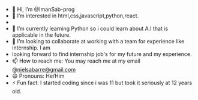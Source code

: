 - 👋 Hi, I’m @ImanSab-prog
- 👀 I’m interested in html,css,javascript,python,react.
- 
- 🌱 I’m currently learning Python so i could learn about A.I that is applicable in the future.
- 💞️ I’m looking to collaborate at working with a team for experience like internship. I am
- looking forward to find internship job's for my future and my experience.
- 📫 How to reach me: You may reach me at my email @nielsabarre@gmail.com
- 😄 Pronouns: He/Him
- ⚡ Fun fact: I started coding since i was 11 but took it seriously at 12 years old.

<!---
ImanSab-prog/ImanSab-prog is a ✨ special ✨ repository because its `README.md` (this file) appears on your GitHub profile.
You can click the Preview link to take a look at your changes.
--->
